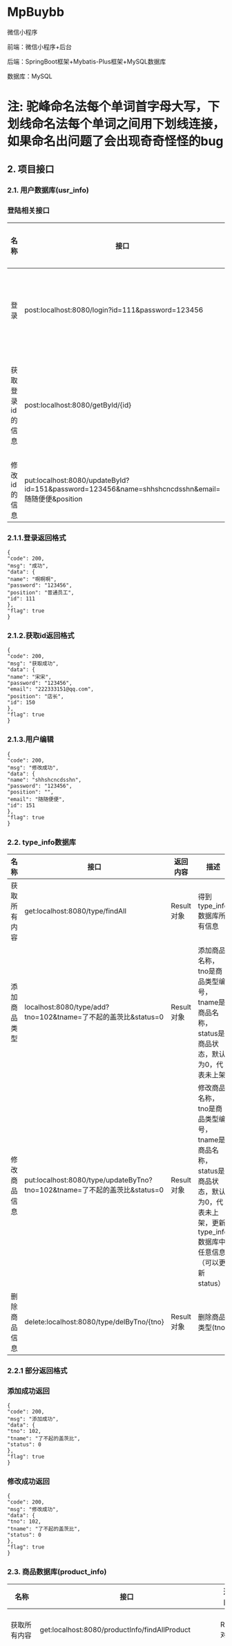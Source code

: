 # MpBuybb
微信小程序



前端：微信小程序+后台

后端：SpringBoot框架+Mybatis-Plus框架+MySQL数据库

数据库：MySQL

# 注: 驼峰命名法每个单词首字母大写，下划线命名法每个单词之间用下划线连接，如果命名出问题了会出现奇奇怪怪的bug

## 2. 项目接口

### 2.1. 用户数据库(usr_info)
### 登陆相关接口

| 名称        | 接口                                                                                          | 返回内容   | 描述                                       |
|-----------|---------------------------------------------------------------------------------------------|--------|------------------------------------------|
| 登录        | post:localhost:8080/login?id=111&password=123456                                            | json格式 | 用户登录（~~可选MD5校验~~）id是用户名，password是登录密码    |
| 获取登录id的信息 | post:localhost:8080/getById/{id}                                                            | json格式 | 获取登陆者id的所有信息（获取其他人的也可以，这里没设置拦截器，校验等安全设置） |
| 修改id的信息   | put:localhost:8080/updateById?id=151&password=123456&name=shhshcncdsshn&email=随随便便&position |json| 修改登录id的信息|                                |

### 2.1.1.登录返回格式

    {
    "code": 200,
    "msg": "成功",
    "data": {
    "name": "啊啊啊",
    "password": "123456",
    "position": "普通员工",
    "id": 111
    },
    "flag": true
    }

### 2.1.2.获取id返回格式

    {
    "code": 200,
    "msg": "获取成功",
    "data": {
    "name": "宋宋",
    "password": "123456",
    "email": "222333151@qq.com",
    "position": "店长",
    "id": 150
    },
    "flag": true
    }

### 2.1.3.用户编辑
    {
    "code": 200,
    "msg": "修改成功",
    "data": {
    "name": "shhshcncdsshn",
    "password": "123456",
    "position": "",
    "email": "随随便便",
    "id": 151
    },
    "flag": true
    }



### 2.2. type_info数据库

| 名称          | 接口                                                                 | 返回内容     | 描述                                                                                  |
|-------------|--------------------------------------------------------------------|----------|-------------------------------------------------------------------------------------|
| 获取所有内容      | get:localhost:8080/type/findAll                                    | Result对象 | 得到type_info数据库所有信息                                                                  |
| 添加商品类型      | localhost:8080/type/add?tno=102&tname=了不起的盖茨比&status=0             | Result对象      | 添加商品名称，tno是商品类型编号，tname是商品名称，status是商品状态，默认为0，代表未上架                                 |
| 修改商品信息      | put:localhost:8080/type/updateByTno?tno=102&tname=了不起的盖茨比&status=0 | Result对象      | 修改商品名称，tno是商品类型编号，tname是商品名称，status是商品状态，默认为0，代表未上架，更新type_info数据库中任意信息（可以更新status） |
| 删除商品信息      | delete:localhost:8080/type/delByTno/{tno}                          | Result对象      | 删除商品类型(tno)                                                                         |
                                                                    


### 2.2.1 部分返回格式

### 添加成功返回
    {
    "code": 200,
    "msg": "添加成功",
    "data": {
    "tno": 102,
    "tname": "了不起的盖茨比",
    "status": 0
    },
    "flag": true
    }

### 修改成功返回
    {
    "code": 200,
    "msg": "修改成功",
    "data": {
    "tno": 102,
    "tname": "了不起的盖茨比",
    "status": 0
    },
    "flag": true
    }

### 2.3. 商品数据库(product_info)

| 名称              | 接口                                                                                                                                                                    | 返回内容     | 描述                                                                                                                                                                                            |
|-----------------|-----------------------------------------------------------------------------------------------------------------------------------------------------------------------|----------|-----------------------------------------------------------------------------------------------------------------------------------------------------------------------------------------------|
| 获取所有内容          | get:localhost:8080/productInfo/findAllProduct                                                                                                                         | Result对象 | 得到product_info数据库所有信息                                                                                                                                                                         |
| 添加商品            | post:localhost:8080/productInfo/addProduct?pname=一加Ace2pro&price=3999&pinvent=100&punit=台&pnw=288g&pexp=一年有限保修&pintro=一加手机是OPPO的子品牌&pno=104&tno=108&tname=手机&status=1 | Result对象      | 添加商品：pno商品名称，price:商品价格，pinvent:商品库存,punit:商品单位，pnw:商品净重，pexp:商品保质期/保修期，pintro:商品介绍,pno商品编号，tno:商品类型编号，tname:商品所属类型名称，status：商品状态，默认值0代表未上架，pno是主键，默认自动递增，也可自定义，除了pno以外其他都可以为空null。~~tno自增~~， |
| 修改商品信息          | put:localhost:8080/productInfo/updateProduct                                                                                                                          | Result对象      | 更新product_info数据库中任意信息（可以更新status），注意pno不能和之前商品的重复，否则会返回错误  |
| 逻辑删除商品信息        | delete:localhost:8080/productInfo/deleteProduct/{id}                                                                                                                  | Result对象      | [逻辑删除：deleted字段在“删除”成功后为1，0代表未删除]根据商品号(pno)删除商品类型   |
| 根据pno查询商品       | put:localhost:8080/productInfo/findByPno/{pno}                                                                                                                        | Result对象      | 无                                                                                                                                                                                            |
| 根据pname商品名称查询商品 | get:localhost:8080/productInfo/findByPname/?pname=一加                                                                                                                  | Result对象      | 查询结果在下面json格式中  |

[//]: # (| 更新员工      | put:localhost:8080/emp                       | Result对象      | 通过json数据更新员工                |)

[//]: # (| 普通分页查询    | get:localhost:8080/emp/1/2                   | Result对象      | 1代表页数，2代表每页的条数              |)

[//]: # (| 分页查询和多条件模糊查询 | get:localhost:8080/emp/1/2?name=0&position=员 | Result对象      | 获取名字中有0和职位中有0的所有的员工         |)


### 2.3.1 查询商品成功
![img.png](img.png)


### 2.3.2. 添加商品成功
    {
    "code": 200,
    "msg": "添加成功",
    "data": {
    "pname": "一加Ace2pro",
    "price": 3999.0,
    "pinvent": 100,
    "punit": "台",
    "pnw": "288g",
    "pexp": "一年有限保修",
    "pintro": "一加手机是OPPO的子品牌",
    "pno": 104,
    "tno": 104,
    "tname": "手机",
    "status": 1
    },
    "flag": true
    }

### 2.3.3. 修改商品失败（注意pno不能和之前商品的重复，否则会返回错误）
    {
    "code": 510,
    "msg": "id已存在,已存在的商品",
    "data": [
        {
            "pname": "一加Ace2pro",
            "price": 3999.0,
            "pinvent": 100,
            "punit": "台",
            "pnw": "288g",
            "pexp": "一年有限保修",
            "pintro": "一加手机是OPPO的子品牌",
            "pno": 104,
            "tno": 108,
            "tname": "手机",
            "status": 1
        }
    ],
    "flag": false
    }

### 2.3.4. 修改商品成功
    {
    "code": 200,
    "msg": "修改成功",
    "data": {
    "pname": "一加Ace2pro",
    "price": 3999.0,
    "pinvent": 100,
    "punit": "台",
    "pnw": "288g",
    "pexp": "一年有限保修",
    "pintro": "一加手机是OPPO的子品牌",
    "pno": 104,
    "tno": 104,
    "tname": "手机",
    "status": 1
    },
    "flag": true
    }

### 2.3.4. 删除商品成功

    {
    "code": 200,
    "msg": "删除成功",
    "data": null,
    "flag": true
    }


### 2.3.5. 根据商品名称查询商品
    {
    "code": 200,
    "msg": "查询成功",
    "data": [
    {
    "pname": "一加Ace2V",
    "price": 2999.0,
    "pinvent": 100,
    "punit": "台",
    "pnw": "288g",
    "pexp": "一年有限保修",
    "pintro": "一加手机是OPPO的子品牌",
    "pno": 103,
    "tno": 108,
    "tname": "手机",
    "status": 0,
    "deleted": 0
    },
    {
    "pname": "一加Ace2pro",
    "price": 3999.0,
    "pinvent": 100,
    "punit": "台",
    "pnw": "288g",
    "pexp": "一年有限保修",
    "pintro": "一加手机是OPPO的子品牌",
    "pno": 104,
    "tno": 106,
    "tname": "电子设备",
    "status": 1,
    "deleted": 0
    }
    ],
    "flag": true
    }

